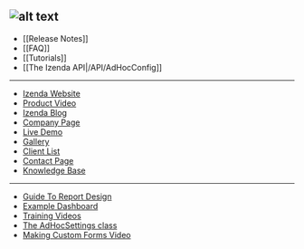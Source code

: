 ![alt text](http://demo2.izenda.us/bi/rs.aspx?image=ModernImages.izenda-logo-4.gif)
---
* [[Release Notes]]
* [[FAQ]]
* [[Tutorials]]
* [[The Izenda API|/API/AdHocConfig]]

---

* [Izenda Website](http://www.izenda.com/Site/Izenda-Ad-Hoc-Reporting.aspx)
* [Product Video](http://www.izenda.com/Site/Video/ProductVideo.aspx)
* [Izenda Blog](http://blog.izenda.com/)
* [Company Page](http://www.izenda.com/site/Pages/company.aspx)
* [Live Demo](http://demo2.izenda.us/bi/ReportListIntro.aspx)
* [Gallery](http://www.izenda.com/site/Pages/Gallery.aspx)
* [Client List](http://www.izenda.com/Site/Pages/Clients.aspx)
* [Contact Page](http://www.izenda.com/site/Pages/contactus.aspx)
* [Knowledge Base](http://www.izenda.com/Site/KB/Integration/94)

---

* [Guide To Report Design](/Guides/ReportDesign)
* [Example Dashboard](http://demo2.izenda.us/bi/Dashboards.aspx?rn=Dashboard)
* [Training Videos](http://www.izenda.com/Site/KB/Training/58)
* [The AdHocSettings class](http://www.izenda.com/Site/KB/Training/93)
* [Making Custom Forms Video](http://www.youtube.com/watch?v=5b2axJlgdFs)